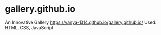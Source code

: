 # gallery.github.io
 An Innovative Gallery 
https://vanya-1314.github.io/gallery.github.io/
Used: HTML, CSS, JavaScript
